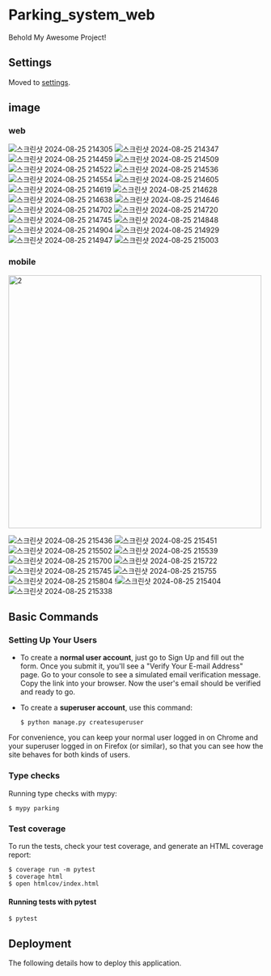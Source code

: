 # Parking_system_web

Behold My Awesome Project!

## Settings

Moved to [settings](http://cookiecutter-django.readthedocs.io/en/latest/settings.html).

## image
### web
![스크린샷 2024-08-25 214305](https://github.com/user-attachments/assets/384c455a-c573-4ff1-a2e2-df5a9f1d74af)
![스크린샷 2024-08-25 214347](https://github.com/user-attachments/assets/bf471dae-5693-4cb0-ba3b-855f181b1fc5)
![스크린샷 2024-08-25 214459](https://github.com/user-attachments/assets/ce1c4bd8-22b2-4140-b478-85c2babd9616)
![스크린샷 2024-08-25 214509](https://github.com/user-attachments/assets/32b75eef-e3a8-4027-b499-123be69dc935)
![스크린샷 2024-08-25 214522](https://github.com/user-attachments/assets/1f654db0-4476-403f-8ef3-39dbf244580b)
![스크린샷 2024-08-25 214536](https://github.com/user-attachments/assets/6a013954-6024-4ead-b6b6-be916e892c6d)
![스크린샷 2024-08-25 214554](https://github.com/user-attachments/assets/f2712a16-10a9-403d-b9cd-2f53806a7a5e)
![스크린샷 2024-08-25 214605](https://github.com/user-attachments/assets/d7fa1e02-d7de-4d14-8c83-2d4d61de05e0)
![스크린샷 2024-08-25 214619](https://github.com/user-attachments/assets/093ae672-93b3-4912-8ddf-9daa2ffb903f)
![스크린샷 2024-08-25 214628](https://github.com/user-attachments/assets/9ddff059-d4cb-4376-9d6f-d0542c6f3d03)
![스크린샷 2024-08-25 214638](https://github.com/user-attachments/assets/24119f0a-e924-4487-890c-dc9a6d325e27)
![스크린샷 2024-08-25 214646](https://github.com/user-attachments/assets/cc114f82-19e2-45cc-9ad9-5e0513d6c2de)
![스크린샷 2024-08-25 214702](https://github.com/user-attachments/assets/6a0135e4-d17c-42ff-aef7-d03a0879233b)
![스크린샷 2024-08-25 214720](https://github.com/user-attachments/assets/b69ec839-ac0b-4cf7-be16-afb6570d5b5a)
![스크린샷 2024-08-25 214745](https://github.com/user-attachments/assets/ef536dca-a18a-4ec2-a32d-7be72c6f8422)
![스크린샷 2024-08-25 214848](https://github.com/user-attachments/assets/f781decf-c963-44f1-9119-cb5e3a24bfa6)
![스크린샷 2024-08-25 214904](https://github.com/user-attachments/assets/571c5e2b-0c3f-423e-9806-6c94b65e9a1e)
![스크린샷 2024-08-25 214929](https://github.com/user-attachments/assets/59614b50-fd46-433a-8d81-d6502fe37d4d)
![스크린샷 2024-08-25 214947](https://github.com/user-attachments/assets/8ded9881-3f49-4881-8b87-667fa3c8f7a0)
![스크린샷 2024-08-25 215003](https://github.com/user-attachments/assets/1b6bdbd6-f9a8-4320-8660-830b0be0baba)
### mobile
<img width="500" alt="2" src="https://github.com/user-attachments/assets/18ab38db-71b3-4740-93b9-d90556efc9a1">

![스크린샷 2024-08-25 215436](https://github.com/user-attachments/assets/cf9635b4-6e78-4590-997f-135dd96c4a48)
![스크린샷 2024-08-25 215451](https://github.com/user-attachments/assets/e0257654-7f17-4e19-8dbe-aec278195ebb)
![스크린샷 2024-08-25 215502](https://github.com/user-attachments/assets/250ed115-e82d-4026-8cf6-4ca0c5386d8c)
![스크린샷 2024-08-25 215539](https://github.com/user-attachments/assets/37a315b4-0ca1-4e06-a911-fd12f5781832)
![스크린샷 2024-08-25 215700](https://github.com/user-attachments/assets/159641a1-a613-4a66-8b49-3c6e679f9d9d)
![스크린샷 2024-08-25 215722](https://github.com/user-attachments/assets/6f62a7e0-7c3c-4b88-9a0d-0a7715700b35)
![스크린샷 2024-08-25 215745](https://github.com/user-attachments/assets/1e06b4cf-6d69-4259-867d-74006687d4c3)
![스크린샷 2024-08-25 215755](https://github.com/user-attachments/assets/88d74a95-f6ba-4049-ba15-4bbd7bf64f2e)
![스크린샷 2024-08-25 215804](https://github.com/user-attachments/assets/66c45d7a-46ef-427d-be0d-6fcf7dcd77d6)
!![스크린샷 2024-08-25 215404](https://github.com/user-attachments/assets/91eaf6ec-79ce-415d-baed-f009f522c4a3)
![스크린샷 2024-08-25 215338](https://github.com/user-attachments/assets/6b2ea412-265b-4e1b-ae1b-9b386b9faef6)

## Basic Commands

### Setting Up Your Users

- To create a **normal user account**, just go to Sign Up and fill out the form. Once you submit it, you'll see a "Verify Your E-mail Address" page. Go to your console to see a simulated email verification message. Copy the link into your browser. Now the user's email should be verified and ready to go.

- To create a **superuser account**, use this command:

      $ python manage.py createsuperuser

For convenience, you can keep your normal user logged in on Chrome and your superuser logged in on Firefox (or similar), so that you can see how the site behaves for both kinds of users.

### Type checks

Running type checks with mypy:

    $ mypy parking

### Test coverage

To run the tests, check your test coverage, and generate an HTML coverage report:

    $ coverage run -m pytest
    $ coverage html
    $ open htmlcov/index.html

#### Running tests with pytest

    $ pytest

## Deployment

The following details how to deploy this application.
